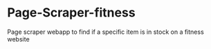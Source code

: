 # Page-Scraper-fitness
Page scraper webapp to find if a specific item is in stock on a fitness website
